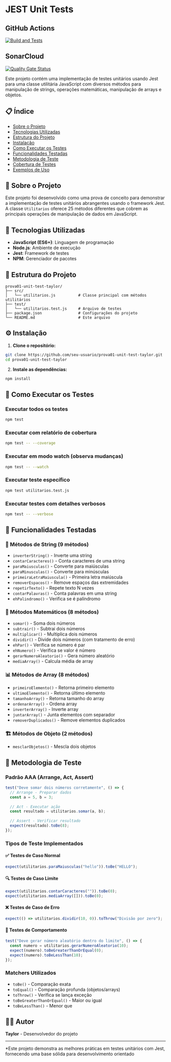 # JEST Unit Tests

## GitHub Actions

[![Build and Tests](https://github.com/taylorteixeira/prova01-unit-test-taylor/actions/workflows/node.js.yml/badge.svg?branch=main)](https://github.com/taylorteixeira/prova01-unit-test-taylor/actions/workflows/node.js.yml)

## SonarCloud

[![Quality Gate Status](https://sonarcloud.io/api/project_badges/measure?project=taylorteixeira_prova01-unit-test-taylor&metric=alert_status)](https://sonarcloud.io/summary/new_code?id=taylorteixeira_prova01-unit-test-taylor)

Este projeto contém uma implementação de testes unitários usando Jest para uma classe utilitária JavaScript com diversos métodos para manipulação de strings, operações matemáticas, manipulação de arrays e objetos.

## 📋 Índice

- [Sobre o Projeto](#sobre-o-projeto)
- [Tecnologias Utilizadas](#tecnologias-utilizadas)
- [Estrutura do Projeto](#estrutura-do-projeto)
- [Instalação](#instalação)
- [Como Executar os Testes](#como-executar-os-testes)
- [Funcionalidades Testadas](#funcionalidades-testadas)
- [Metodologia de Teste](#metodologia-de-teste)
- [Cobertura de Testes](#cobertura-de-testes)
- [Exemplos de Uso](#exemplos-de-uso)

## 🎯 Sobre o Projeto

Este projeto foi desenvolvido como uma prova de conceito para demonstrar a implementação de testes unitários abrangentes usando o framework Jest. A classe `Utilitarios` oferece 25 métodos diferentes que cobrem as principais operações de manipulação de dados em JavaScript.

## 🚀 Tecnologias Utilizadas

- **JavaScript (ES6+)**: Linguagem de programação
- **Node.js**: Ambiente de execução
- **Jest**: Framework de testes
- **NPM**: Gerenciador de pacotes

## 📁 Estrutura do Projeto

```
prova01-unit-test-taylor/
├── src/
│   └── utilitarios.js          # Classe principal com métodos utilitários
├── test/
│   └── utilitarios.test.js     # Arquivo de testes
├── package.json                # Configurações do projeto
└── README.md                   # Este arquivo
```

## ⚙️ Instalação

1. **Clone o repositório:**
```bash
git clone https://github.com/seu-usuario/prova01-unit-test-taylor.git
cd prova01-unit-test-taylor
```

2. **Instale as dependências:**
```bash
npm install
```

## 🧪 Como Executar os Testes

### Executar todos os testes
```bash
npm test
```

### Executar com relatório de cobertura
```bash
npm test -- --coverage
```

### Executar em modo watch (observa mudanças)
```bash
npm test -- --watch
```

### Executar teste específico
```bash
npm test utilitarios.test.js
```

### Executar testes com detalhes verbosos
```bash
npm test -- --verbose
```

## 🔧 Funcionalidades Testadas

### 📝 Métodos de String (9 métodos)
- `inverterString()` - Inverte uma string
- `contarCaracteres()` - Conta caracteres de uma string
- `paraMaiusculas()` - Converte para maiúsculas
- `paraMinusculas()` - Converte para minúsculas
- `primeiraLetraMaiuscula()` - Primeira letra maiúscula
- `removerEspacos()` - Remove espaços das extremidades
- `repetirTexto()` - Repete texto N vezes
- `contarPalavras()` - Conta palavras em uma string
- `ehPalindromo()` - Verifica se é palíndromo

### 🧮 Métodos Matemáticos (8 métodos)
- `somar()` - Soma dois números
- `subtrair()` - Subtrai dois números
- `multiplicar()` - Multiplica dois números
- `dividir()` - Divide dois números (com tratamento de erro)
- `ehPar()` - Verifica se número é par
- `ehNumero()` - Verifica se valor é número
- `gerarNumeroAleatorio()` - Gera número aleatório
- `mediaArray()` - Calcula média de array

### 📊 Métodos de Array (8 métodos)
- `primeiroElemento()` - Retorna primeiro elemento
- `ultimoElemento()` - Retorna último elemento
- `tamanhoArray()` - Retorna tamanho do array
- `ordenarArray()` - Ordena array
- `inverterArray()` - Inverte array
- `juntarArray()` - Junta elementos com separador
- `removerDuplicados()` - Remove elementos duplicados

### 🏗️ Métodos de Objeto (2 métodos)
- `mesclarObjetos()` - Mescla dois objetos

## 🎯 Metodologia de Teste

### Padrão AAA (Arrange, Act, Assert)
```javascript
test("Deve somar dois números corretamente", () => {
  // Arrange - Preparar dados
  const a = 5, b = 3;
  
  // Act - Executar ação
  const resultado = utilitarios.somar(a, b);
  
  // Assert - Verificar resultado
  expect(resultado).toBe(8);
});
```

### Tipos de Teste Implementados

#### ✅ **Testes de Caso Normal**
```javascript
expect(utilitarios.paraMaiusculas("hello")).toBe("HELLO");
```

#### 🔍 **Testes de Caso Limite**
```javascript
expect(utilitarios.contarCaracteres("")).toBe(0);
expect(utilitarios.mediaArray([])).toBe(0);
```

#### ❌ **Testes de Caso de Erro**
```javascript
expect(() => utilitarios.dividir(10, 0)).toThrow("Divisão por zero");
```

#### 🎲 **Testes de Comportamento**
```javascript
test("Deve gerar número aleatório dentro do limite", () => {
  const numero = utilitarios.gerarNumeroAleatorio(10);
  expect(numero).toBeGreaterThanOrEqual(0);
  expect(numero).toBeLessThan(10);
});
```

### Matchers Utilizados
- `toBe()` - Comparação exata
- `toEqual()` - Comparação profunda (objetos/arrays)
- `toThrow()` - Verifica se lança exceção
- `toBeGreaterThanOrEqual()` - Maior ou igual
- `toBeLessThan()` - Menor que



## 👨‍💻 Autor

**Taylor** - Desenvolvedor do projeto

---

*Este projeto demonstra as melhores práticas em testes unitários com Jest, fornecendo uma base sólida para desenvolvimento orientado
